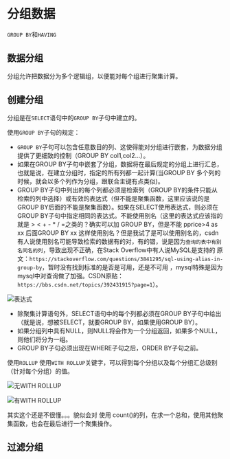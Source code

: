 # 分组数据
`GROUP BY`和`HAVING`
## 数据分组
分组允许把数据分为多个逻辑组，以便能对每个组进行聚集计算。
## 创建分组
分组是在`SELECT`语句中的`GROUP BY`子句中建立的。

使用`GROUP BY`子句的规定：
* `GROUP BY`子句可以包含任意数目的列、这使得能对分组进行嵌套，为数据分组提供了更细致的控制（GROUP BY col1,col2...）。
* 如果在GROUP BY子句中嵌套了分组，数据将在最后规定的分组上进行汇总，也就是说，在建立分组时，指定的所有列都一起计算(当GROUP BY 多个列的时候，就会以多个列作为分组，跟联合主键有点类似)。
* GROUP BY子句中列出的每个列都必须是检索列（GROUP BY的条件只能从检索的列中选择）或有效的表达式（但不能是聚集函数，这里应该说的是GROUP BY后面的不能是聚集函数）。如果在SELECT使用表达式，则必须在GROUP BY子句中指定相同的表达式。不能使用别名（这里的表达式应该指的就是 > <  + - * / =之类的？确实可以加 GROUP BY，但是不能 pprice>4 as xx 后面GROUP BY xx 这样使用别名？但是我试了是可以使用别名的，csdn有人说使用别名可能导致检索的数据有的对，有的错，说是因为`查询的表中有别名同名的列`，导致出现不正确，在Stack Overflow中有人说MySQL是支持的 原文：`https://stackoverflow.com/questions/3841295/sql-using-alias-in-group-by`，暂时没有找到标准的是否是可用，还是不可用 ，mysql特殊是因为mysql中对查询做了加强。CSDN原贴：`https://bbs.csdn.net/topics/392431915?page=1`）。

![表达式](https://wx4.sinaimg.cn/large/005VwC5mly1g7fcgzrdg8j30g106a3yh.jpg)

* 除聚集计算语句外，SELECT语句中的每个列都必须在GROUP BY子句中给出（就是说，想被SELECT，就要GROUP BY，如果使用GROUP BY）。
* 如果分组列中具有NULL，则NULL将会作为一个分组返回，如果多个NULL，则他们将分为一组。
* GROUP BY子句必须出现在WHERE子句之后，ORDER BY子句之前。

使用`ROLLUP` 使用`WITH ROLLUP`关键字，可以得到每个分组以及每个分组汇总级别（针对每个分组）的值。

![无WITH ROLLUP](https://wx4.sinaimg.cn/large/005VwC5mly1g7fcpg7djfj30ky08daa2.jpg)

![有WITH ROLLUP](https://wx3.sinaimg.cn/large/005VwC5mly1g7fcpl5ubxj30o308yq2z.jpg)

其实这个还是不很懂。。。貌似会对 使用 count()的列，在求一个总和，使用其他聚集函数，也会在最后进行一个聚集操作。

## 过滤分组
